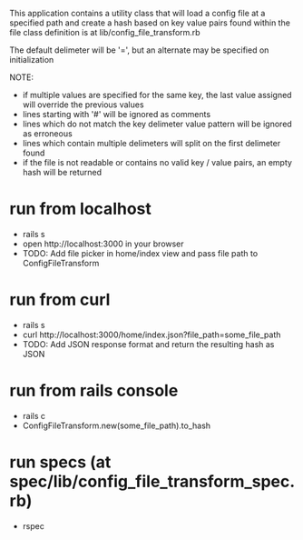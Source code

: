 This application contains a utility class that will load a config file at a specified path
and create a hash based on key value pairs found within the file
class definition is at lib/config_file_transform.rb

The default delimeter will be '=', but an alternate may be specified on initialization

NOTE:
  * if multiple values are specified for the same key, the last value assigned will override the previous values
  * lines starting with '#' will be ignored as comments
  * lines which do not match the key delimeter value pattern will be ignored as erroneous
  * lines which contain multiple delimeters will split on the first delimeter found
  * if the file is not readable or contains no valid key / value pairs, an empty hash will be returned

# run from localhost
  * rails s
  * open http://localhost:3000 in your browser
  * TODO:  Add file picker in home/index view and pass file path to ConfigFileTransform

# run from curl
  * rails s
  * curl http://localhost:3000/home/index.json?file_path=some_file_path
  * TODO:  Add JSON response format and return the resulting hash as JSON

# run from rails console
  * rails c
  * ConfigFileTransform.new(some_file_path).to_hash

# run specs (at spec/lib/config_file_transform_spec.rb)
  * rspec
